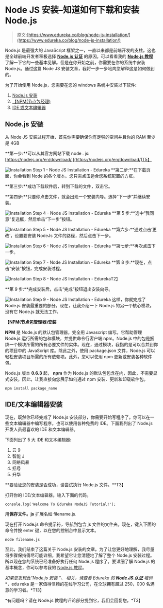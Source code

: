 # Node JS 安装–知道如何下载和安装 Node.js

> 原文:[https://www.edureka.co/blog/node-js-installation/](https://www.edureka.co/blog/node-js-installation/)

Node.js 是最强大的 JavaScript 框架之一，一直以来都是前端开发的支柱。这也是全球前端开发者积极选择 [**Node.js 认证**](https://www.edureka.co/nodejs-certification-training) 的原因。可以看看我的 [**Node.js 教程**](https://www.edureka.co/blog/nodejs-tutorial/) 了解一下它的一些基本见解。但是在你开始之前，你需要在你的系统中安装 Node.js。通过这篇 Node JS 安装文章，我将一步一步地向您解释这是如何做到的。

为了开始使用 Node.js，您需要在您的 windows 系统中安装以下软件:

1.  [Node.js 安装](#installation)
2.  [【NPM(节点包经理)](#npm)
3.  [IDE 或文本编辑器](#ide)

## **Node.js 安装**

从 Node JS 安装过程开始，首先你需要确保你有足够的空间并且你的 RAM 至少是 4GB

**第一步:**可以从其官方网站下载 node . js:[https://nodejs.org/en/download/.](https://nodejs.org/en/download/)T5】

![Installation Step 1 - Node JS Installation - Edureka](../Images/b49970c27aca3632a57f9cbe12f2d37a.png) **第二步:**在下载页面，你会看到 Node 的各个版本。您只需点击适合您系统配置的方框。

**第三步:**成功下载软件后，转到下载的文件，双击它。

**第四步:**只要你点击文件，就会出现一个安装向导。选择“下一步”并继续安装。

![Installation Step 4 - Node JS Installation - Edureka](../Images/51f8b0614a1cf75f97c096cb67355c93.png) **第 5 步:**选中“我同意”复选框，然后单击“下一步”按钮。

![Installation Step 5 - Node JS Installation - Edureka](../Images/fb98d078e3ecbb6a3049a8564392e94a.png) **第六步:**通过点击‘更改’，设置要安装 NodeJs 文件的路径，然后点击下一步。

![Installation Step 6 - Node JS Installation - Edureka](../Images/cb7ffefbf3837af8a6b6e57d73c651dc.png) **第七步:**再次点击下一步。

![Installation Step 7 - Node JS Installation - Edureka](../Images/6c0baff8564d47d53ac12b86679ce9f0.png) **第 8 步:**现在，点击“安装”按钮，完成安装过程。

![Installation Step 8 - Node JS Installation - Edureka](../Images/9baff89181ff016ac91614f2d5472b14.png)T2】

**第 9 步:**完成安装后，点击“完成”按钮退出安装向导。

![Installation Step 9 - Node JS Installation - Edureka](../Images/98249c589c0f9bd74ac510a6d96c9b06.png)  这样，你就完成了 Node.js 安装最重要的部分。现在，让我介绍一下 Node.js 的另一个核心模块，没有它 Node.js 就无法工作。

**【NPM(节点包管理器)安装**

**NPM** 是 Node.js 的默认包管理器，完全用 Javascript 编写。它帮助管理 Node.js 运行所需的包和模块，并提供命令行客户端 npm。Node.js 中的包是捆绑一个模块所需的所有必要文件的实体。现在，通过模块，我指的是可以合并到你的项目中的 JavaScript 库。除此之外，使用 package.json 文件，Node.js 可以轻松安装项目所需的所有依赖项。此外，您可以使用 npm 更新或安装各种软件包。

Node.js 版本 **0.6.3** 起， **npm** 作为 Node.js 的默认包包含在内，因此，不需要显式安装。因此，让我直接向您展示如何通过 npm 安装、更新和卸载软件包。

```
npm install package_name
```

## **IDE/文本编辑器安装**

现在，既然你已经完成了 Node.js 安装部分，你需要开始写程序了。你可以在一些文本编辑器中编写程序，也可以使用各种免费的 IDE。下面我列出了 Node.js 开发人员最喜欢的 IDE 和文本编辑器。

下面列出了 5 大 IDE 和文本编辑器:

1.  云 9
2.  智能 J
3.  网络风暴
4.  括号
5.  升华

**要验证您的安装是否成功，请尝试执行 Node.js 文件。**T3】

打开你的 IDE/文本编辑器，输入下面的代码。

```
console.log('Welcome To Edureka NodeJS Tutorial!');
```

用**保存文件。js** 扩展名如 filename.js.

现在打开 Node.js 命令提示符，导航到包含 js 文件的文件夹。现在，键入下面的命令并按 enter 键，以在您的控制台中显示文本。

```
node filename.js
```

至此，我们结束了这篇关于 Node.js 安装的文章。为了让您更好地理解，我尽量将步骤保持得尽可能详细。我希望它让您清楚地了解了整个 Node.js 安装过程。所以现在您的系统已经准备好执行任何 Node.js 程序了。要详细了解 Node.js 的基本概念，你可以参考我的 [Node.js 教程](https://www.edureka.co/blog/nodejs-tutorial/)。

*如果您发现此“Node.js 安装* *”、* *相关，请查看 Edureka 的 **[Node JS 认证](https://www.edureka.co/nodejs-certification-training)** 培训* *，edu reka 是一家值得信赖的在线学习公司，在全球拥有超过 250，000 名满意的学习者。*T13】

*有问题吗？请在 Node.js 教程的评论部分提到它，我们会回复您。*T3】